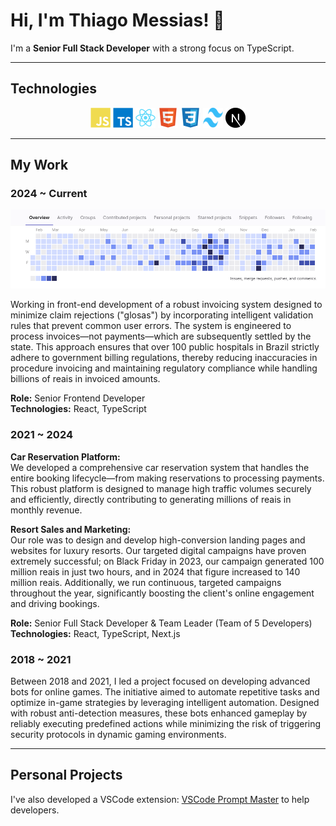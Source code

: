 # Hi, I'm Thiago Messias! 👋

I'm a **Senior Full Stack Developer** with a strong focus on TypeScript.

---

## Technologies

<p align="center">
  <img src="images/javascript-plain.svg" alt="JavaScript" width="32" height="32">
  <img src="images/typescript-plain.svg" alt="TypeScript" width="32" height="32">
  <img src="images/react-original.svg" alt="React" width="32" height="32">
  <img src="images/html5-original.svg" alt="HTML5" width="32" height="32">
  <img src="images/css3-original.svg" alt="CSS3" width="32" height="32">
  <img src="images/tailwindcss.svg" alt="Tailwind CSS" width="32" height="32">
  <img src="images/nextjs.svg" alt="Next.js" width="32" height="32">
</p>

---

## My Work

### 2024 ~ Current
<p align="center">
  <img src="images/gitlab-status.png" alt="GitLab Activity Status">
</p>

Working in front-end development of a robust invoicing system designed to minimize claim rejections ("glosas") by incorporating intelligent validation rules that prevent common user errors. The system is engineered to process invoices—not payments—which are subsequently settled by the state. This approach ensures that over 100 public hospitals in Brazil strictly adhere to government billing regulations, thereby reducing inaccuracies in procedure invoicing and maintaining regulatory compliance while handling billions of reais in invoiced amounts.

**Role:** Senior Frontend Developer  
**Technologies:** React, TypeScript

### 2021 ~ 2024

**Car Reservation Platform:**  
We developed a comprehensive car reservation system that handles the entire booking lifecycle—from making reservations to processing payments. This robust platform is designed to manage high traffic volumes securely and efficiently, directly contributing to generating millions of reais in monthly revenue.

**Resort Sales and Marketing:**  
Our role was to design and develop high-conversion landing pages and websites for luxury resorts. Our targeted digital campaigns have proven extremely successful; on Black Friday in 2023, our campaign generated 100 million reais in just two hours, and in 2024 that figure increased to 140 million reais. Additionally, we run continuous, targeted campaigns throughout the year, significantly boosting the client's online engagement and driving bookings.

**Role:** Senior Full Stack Developer & Team Leader (Team of 5 Developers)  
**Technologies:** React, TypeScript, Next.js

### 2018 ~ 2021

Between 2018 and 2021, I led a project focused on developing advanced bots for online games. The initiative aimed to automate repetitive tasks and optimize in-game strategies by leveraging intelligent automation. Designed with robust anti-detection measures, these bots enhanced gameplay by reliably executing predefined actions while minimizing the risk of triggering security protocols in dynamic gaming environments.

---

## Personal Projects

I've also developed a VSCode extension: [VSCode Prompt Master](https://github.com/Thiiaguinho/vscode-prompt-master) to help developers.
